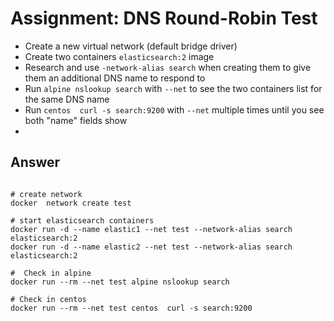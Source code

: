 
  
  

# Assignment: DNS Round-Robin Test

  

  

* Create a new virtual network (default bridge driver)
* Create two containers `elasticsearch:2` image
* Research and use `-network-alias search` when creating them to give them an additional DNS name to respond to
* Run `alpine nslookup search` with `--net` to see the two containers list for the same DNS name
* Run `centos  curl -s search:9200` with `--net` multiple times until you see both "name" fields show
*   

  

## Answer

```

# create network
docker  network create test

# start elasticsearch containers
docker run -d --name elastic1 --net test --network-alias search elasticsearch:2
docker run -d --name elastic2 --net test --network-alias search elasticsearch:2

#  Check in alpine 
docker run --rm --net test alpine nslookup search

# Check in centos
docker run --rm --net test centos  curl -s search:9200

```